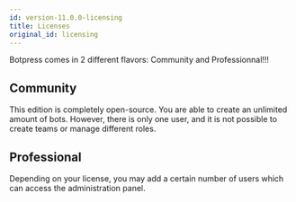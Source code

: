 ```yaml
---
id: version-11.0.0-licensing
title: Licenses
original_id: licensing
---
```


Botpress comes in 2 different flavors: Community and Professionnal!!!

## Community

This edition is completely open-source. You are able to create an unlimited amount of bots. However, there is only one user, and it is not possible to create teams or manage different roles.

## Professional

Depending on your license, you may add a certain number of users which can access the administration panel.
